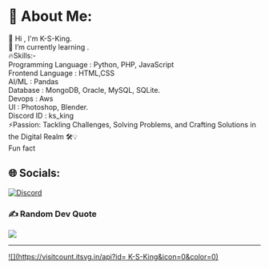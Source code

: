 # 💫 About Me:
👋 Hi , I'm K-S-King.<br>🌱 I’m currently learning .<br>🔥Skills:- <br>     Programming Language : Python, PHP, JavaScript<br>     Frontend Language : HTML,CSS<br>     AI/ML : Pandas<br>     Database : MongoDB, Oracle, MySQL, SQLite.<br>     Devops : Aws<br>     UI : Photoshop, Blender.<br>Discord ID :  ks_king<br>⚡Passion: Tackling Challenges, Solving Problems, and Crafting Solutions in the Digital Realm 🛠️💡<br> Fun fact<br>


## 🌐 Socials:
[![Discord](https://img.shields.io/badge/Discord-%237289DA.svg?logo=discord&logoColor=white)](https://discord.gg/ks_king) 

### ✍️ Random Dev Quote
![](https://quotes-github-readme.vercel.app/api?type=horizontal&theme=radical)

---
[![](https://visitcount.itsvg.in/api?id= K-S-King&icon=0&color=0)](https://visitcount.itsvg.in)

<!-- Proudly created with GPRM ( https://gprm.itsvg.in ) -->
